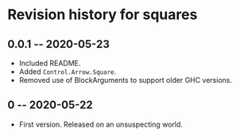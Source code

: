 # Revision history for squares

## 0.0.1 -- 2020-05-23

* Included README.
* Added `Control.Arrow.Square`.
* Removed use of BlockArguments to support older GHC versions.

## 0 -- 2020-05-22

* First version. Released on an unsuspecting world.
